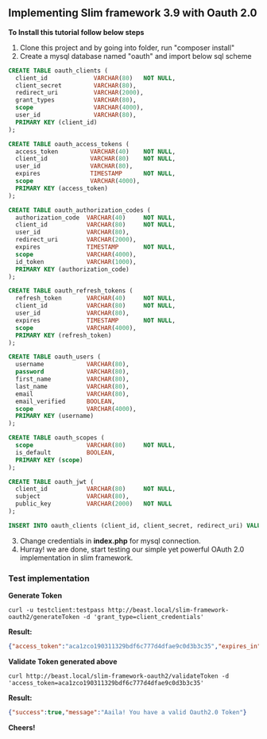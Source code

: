## Implementing Slim framework 3.9 with Oauth 2.0

**To Install this tutorial follow below steps**

1) Clone this project and by going into folder, run "composer install"
2) Create a mysql database named "oauth" and import below sql scheme
```sql
CREATE TABLE oauth_clients (
  client_id             VARCHAR(80)   NOT NULL,
  client_secret         VARCHAR(80),
  redirect_uri          VARCHAR(2000),
  grant_types           VARCHAR(80),
  scope                 VARCHAR(4000),
  user_id               VARCHAR(80),
  PRIMARY KEY (client_id)
);

CREATE TABLE oauth_access_tokens (
  access_token         VARCHAR(40)    NOT NULL,
  client_id            VARCHAR(80)    NOT NULL,
  user_id              VARCHAR(80),
  expires              TIMESTAMP      NOT NULL,
  scope                VARCHAR(4000),
  PRIMARY KEY (access_token)
);

CREATE TABLE oauth_authorization_codes (
  authorization_code  VARCHAR(40)     NOT NULL,
  client_id           VARCHAR(80)     NOT NULL,
  user_id             VARCHAR(80),
  redirect_uri        VARCHAR(2000),
  expires             TIMESTAMP       NOT NULL,
  scope               VARCHAR(4000),
  id_token            VARCHAR(1000),
  PRIMARY KEY (authorization_code)
);

CREATE TABLE oauth_refresh_tokens (
  refresh_token       VARCHAR(40)     NOT NULL,
  client_id           VARCHAR(80)     NOT NULL,
  user_id             VARCHAR(80),
  expires             TIMESTAMP       NOT NULL,
  scope               VARCHAR(4000),
  PRIMARY KEY (refresh_token)
);

CREATE TABLE oauth_users (
  username            VARCHAR(80),
  password            VARCHAR(80),
  first_name          VARCHAR(80),
  last_name           VARCHAR(80),
  email               VARCHAR(80),
  email_verified      BOOLEAN,
  scope               VARCHAR(4000),
  PRIMARY KEY (username)
);

CREATE TABLE oauth_scopes (
  scope               VARCHAR(80)     NOT NULL,
  is_default          BOOLEAN,
  PRIMARY KEY (scope)
);

CREATE TABLE oauth_jwt (
  client_id           VARCHAR(80)     NOT NULL,
  subject             VARCHAR(80),
  public_key          VARCHAR(2000)   NOT NULL
);

INSERT INTO oauth_clients (client_id, client_secret, redirect_uri) VALUES ("testclient", "testpass", "https://chavakula.com/app");

```

3) Change credentials in **index.php** for mysql connection.
4) Hurray! we are done, start testing our simple yet powerful OAuth 2.0 implementation in slim framework.

### Test implementation

**Generate Token**
```text
curl -u testclient:testpass http://beast.local/slim-framework-oauth2/generateToken -d 'grant_type=client_credentials'
```

**Result:**
```json
{"access_token":"aca1zco190311329bdf6c777d4dfae9c0d3b3c35","expires_in":3600,"token_type":"bearer","scope":null}
```

**Validate Token generated above**
```
curl http://beast.local/slim-framework-oauth2/validateToken -d 'access_token=aca1zco190311329bdf6c777d4dfae9c0d3b3c35'
```

**Result:**
```json
{"success":true,"message":"Aaila! You have a valid Oauth2.0 Token"}
```

**Cheers!**